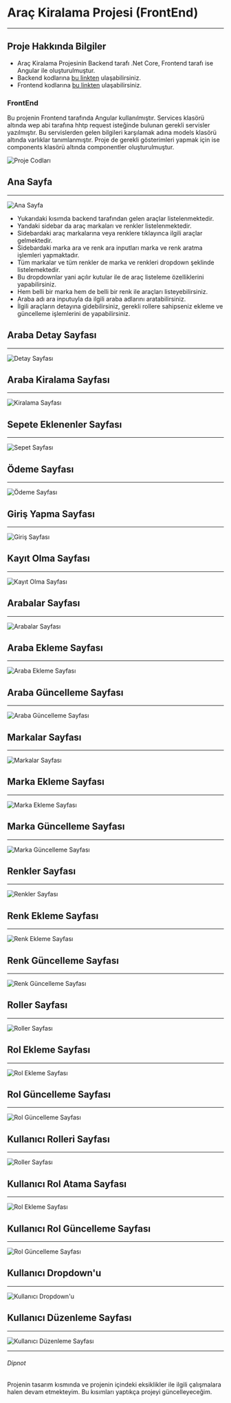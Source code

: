 # Araç Kiralama Projesi (FrontEnd)

---

## Proje Hakkında Bilgiler

- Araç Kiralama Projesinin Backend tarafı .Net Core, Frontend tarafı ise Angular ile oluşturulmuştur.
- Backend kodlarına [bu linkten](https://github.com/oguzhanylcnkaya/ReCapProject) ulaşabilirsiniz.
- Frontend kodlarına [bu linkten](https://github.com/oguzhanylcnkaya/ReCapProjectFrontEnd) ulaşabilirsiniz.

### FrontEnd

Bu projenin Frontend tarafında Angular kullanılmıştır. Services klasörü altında wep abi tarafına hhtp request isteğinde bulunan gerekli servisler yazılmıştır. Bu servislerden gelen bilgileri karşılamak adına models klasörü altında varlıklar tanımlanmıştır. Proje de gerekli gösterimleri yapmak için ise components klasörü altında componentler oluşturulmuştur.

![Proje Codları](./src/assets/readme/vscode.PNG)


<!-- https://github.com/oguzhanylcnkaya/ReCapProjectFrontEnd/tree/master/src/assets/readme 

./src/assets/readme/
-->

## Ana Sayfa
---
![Ana Sayfa](./src/assets/readme/anasayfa.png)

- Yukarıdaki kısımda backend tarafından gelen araçlar listelenmektedir.
- Yandaki sidebar da araç markaları ve renkler listelenmektedir.
- Sidebardaki araç markalarına veya renklere tıklayınca ilgili araçlar gelmektedir.
- Sidebardaki marka ara ve renk ara inputları marka ve renk aratma işlemleri yapmaktadır.
- Tüm markalar ve tüm renkler de marka ve renkleri dropdown şeklinde listelemektedir.
- Bu dropdownlar yani açılır kutular ile de araç listeleme özelliklerini yapabilirsiniz.
- Hem belli bir marka hem de belli bir renk ile araçları listeyebilirsiniz. 
- Araba adı ara inputuyla da ilgili araba adlarını aratabilirsiniz.
- İlgili araçların detayına gidebilirsiniz, gerekli rollere sahipseniz ekleme ve güncelleme işlemlerini de yapabilirsiniz.

## Araba Detay Sayfası
---
![Detay Sayfası](./src/assets/readme/detay.png)

## Araba Kiralama Sayfası
---
![Kiralama Sayfası](./src/assets/readme/kiralama.png)

## Sepete Eklenenler Sayfası
---
![Sepet Sayfası](./src/assets/readme/sepet.png)

## Ödeme Sayfası
---
![Ödeme Sayfası](./src/assets/readme/odeme.png)

## Giriş Yapma Sayfası
---
![Giriş Sayfası](./src/assets/readme/giris.png)

## Kayıt Olma Sayfası
---
![Kayıt Olma Sayfası](./src/assets/readme/kaydol.png)

## Arabalar Sayfası
---
![Arabalar Sayfası](./src/assets/readme/araclar.png)

## Araba Ekleme Sayfası
---
![Araba Ekleme Sayfası](./src/assets/readme/arabaekle.png)

## Araba Güncelleme Sayfası
---
![Araba Güncelleme Sayfası](./src/assets/readme/aracguncelle.png)

## Markalar Sayfası
---
![Markalar Sayfası](./src/assets/readme/markalar.png)

## Marka Ekleme Sayfası
---
![Marka Ekleme Sayfası](./src/assets/readme/markaekle.png)

## Marka Güncelleme Sayfası
---
![Marka Güncelleme Sayfası](./src/assets/readme/markaguncelle.png)

## Renkler Sayfası
---
![Renkler Sayfası](./src/assets/readme/renkler.png)

## Renk Ekleme Sayfası
---
![Renk Ekleme Sayfası](./src/assets/readme/renkekle.png)

## Renk Güncelleme Sayfası
---
![Renk Güncelleme Sayfası](./src/assets/readme/renkguncelle.png)

## Roller Sayfası
---
![Roller Sayfası](./src/assets/readme/roller.png)

## Rol Ekleme Sayfası
---
![Rol Ekleme Sayfası](./src/assets/readme/rolekle.png)

## Rol Güncelleme Sayfası
---
![Rol Güncelleme Sayfası](./src/assets/readme/rolguncelle.png)

## Kullanıcı Rolleri Sayfası
---
![Roller Sayfası](./src/assets/readme/kullaniciroller.png)

## Kullanıcı Rol Atama Sayfası
---
![Rol Ekleme Sayfası](./src/assets/readme/kullanicirolekle.png)

## Kullanıcı Rol Güncelleme Sayfası
---
![Rol Güncelleme Sayfası](./src/assets/readme/kullanicirolguncelle.png)

## Kullanıcı Dropdown'u
---
![Kullanıcı Dropdown'u](./src/assets/readme/kullanici.PNG)

## Kullanıcı Düzenleme Sayfası
---
![Kullanıcı Düzenleme Sayfası](./src/assets/readme/kullaniciduzenle.png)

---
###### Dipnot
Projenin tasarım kısmında ve projenin içindeki eksiklikler ile ilgili çalışmalara halen devam etmekteyim. Bu kısımları yaptıkça projeyi güncelleyeceğim. 

